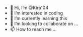 - 👋 Hi, I’m @Kira104
- 👀 I’m interested in coding
- 🌱 I’m currently learning this
- 💞️ I’m looking to collaborate on ...
- 📫 How to reach me ...

<!---
Kira104/Kira104 is a ✨ special ✨ repository because its `README.md` (this file) appears on your GitHub profile.
You can click the Preview link to take a look at your changes.
--->
